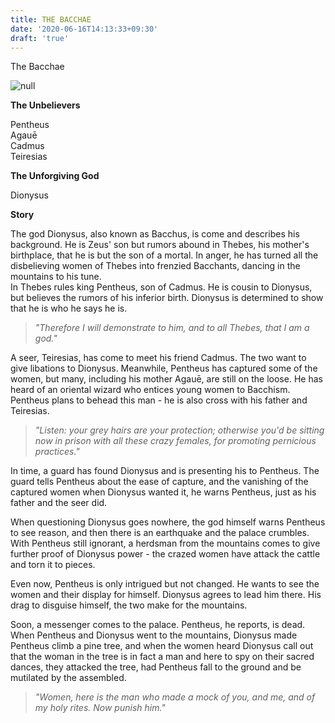 ```yaml
---
title: THE BACCHAE
date: '2020-06-16T14:13:33+09:30'
draft: 'true'
---
```

The Bacchae

![null](/images/uploads/the-bacchae.jpg)

**The Unbelievers**

Pentheus\
Agauē\
Cadmus\
Teiresias

**The Unforgiving God**

Dionysus

**Story**

The god Dionysus, also known as Bacchus, is come and describes his background. He is Zeus' son but rumors abound in Thebes, his mother's birthplace, that he is but the son of a mortal. In anger, he has turned all the disbelieving women of Thebes into frenzied Bacchants, dancing in the mountains to his tune.\
In Thebes rules king Pentheus, son of Cadmus. He is cousin to Dionysus, but believes the rumors of his inferior birth. Dionysus is determined to show that he is who he says he is.

> _"Therefore I will demonstrate to him, and to all Thebes, that I am a god."_

A seer, Teiresias, has come to meet his friend Cadmus. The two want to give libations to Dionysus. Meanwhile, Pentheus has captured some of the women, but many, including his mother Agauē, are still on the loose. He has heard of an oriental wizard who entices young women to Bacchism. Pentheus plans to behead this man - he is also cross with his father and Teiresias.

> _"Listen: your grey hairs are your protection; otherwise you'd be sitting now in prison with all these crazy females, for promoting pernicious practices."_

In time, a guard has found Dionysus and is presenting his to Pentheus. The guard tells Pentheus about the ease of capture, and the vanishing of the captured women when Dionysus wanted it, he warns Pentheus, just as his father and the seer did.

When questioning Dionysus goes nowhere, the god himself warns Pentheus to see reason, and then there is an earthquake and the palace crumbles. With Pentheus still ignorant, a herdsman from the mountains comes to give further proof of Dionysus power - the crazed women have attack the cattle and torn it to pieces. 

Even now, Pentheus is only intrigued but not changed. He wants to see the women and their display for himself. Dionysus agrees to lead him there. His drag to disguise himself, the two make for the mountains. 

Soon, a messenger comes to the palace. Pentheus, he reports, is dead. When Pentheus and Dionysus went to the mountains, Dionysus made Pentheus climb a pine tree, and when the women heard Dionysus call out that the woman in the tree is in fact a man and here to spy on their sacred dances, they attacked the tree, had Pentheus fall to the ground and be mutilated by the assembled.

> _"Women, here is the man who made a mock of you, and me, and of my holy rites. Now punish him."_
